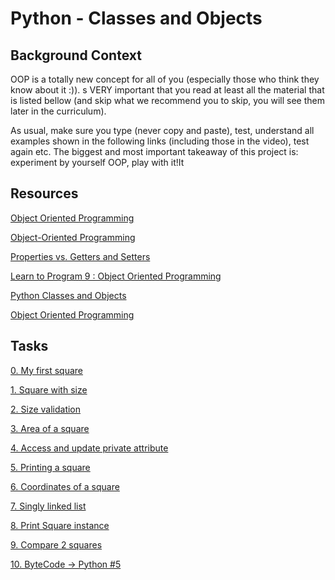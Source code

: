 #  Python - Classes and Objects

## Background Context

OOP is a totally new concept for all of you (especially those who think they know about it :)). s VERY important that you read at least all the material that is listed bellow (and skip what we recommend you to skip, you will see them later in the curriculum).

As usual, make sure you type (never copy and paste), test, understand all examples shown in the following links (including those in the video), test again etc. The biggest and most important takeaway of this project is: experiment by yourself OOP, play with it!It

##  Resources
[ Object Oriented Programming ](https://python.swaroopch.com/oop.html)

[ Object-Oriented Programming ](https://python-course.eu/oop/object-oriented-programming.php)

[ Properties vs. Getters and Setters](https://python-course.eu/oop/properties-vs-getters-and-setters.php)

[ Learn to Program 9 : Object Oriented Programming ](https://www.youtube.com/watch?v=1AGyBuVCTeE)

[ Python Classes and Objects ](https://www.youtube.com/watch?v=apACNr7DC_s)

[ Object Oriented Programming ](https://www.youtube.com/watch?v=-DP1i2ZU9gk)

##  Tasks

[0. My first square](https://github.com/MaggieChege/alx-higher_level_programming/blob/master/0x06-python-classes/0-square.py)

[ 1. Square with size ](https://github.com/MaggieChege/alx-higher_level_programming/blob/master/0x06-python-classes/1-square.py)

[ 2. Size validation ](https://github.com/MaggieChege/alx-higher_level_programming/blob/master/0x06-python-classes/2-square.py)

[ 3. Area of a square ](https://github.com/MaggieChege/alx-higher_level_programming/blob/master/0x06-python-classes/3-square.py)

[ 4. Access and update private attribute ](https://github.com/MaggieChege/alx-higher_level_programming/blob/master/0x06-python-classes/4-square.py)

[5. Printing a square ](https://github.com/MaggieChege/alx-higher_level_programming/blob/master/0x06-python-classes/5-square.py)

[ 6. Coordinates of a square  ](https://github.com/MaggieChege/alx-higher_level_programming/blob/master/0x06-python-classes/6-square.py)

[ 7. Singly linked list ](https://github.com/MaggieChege/alx-higher_level_programming/blob/master/0x06-python-classes/100-singly_linked_list.py)

[ 8. Print Square instance ](https://github.com/MaggieChege/alx-higher_level_programming/blob/master/0x06-python-classes/101-square.py)

[ 9. Compare 2 squares ](https://github.com/MaggieChege/alx-higher_level_programming/blob/master/0x06-python-classes/102-square.py)

[ 10. ByteCode -> Python #5 ](https://github.com/MaggieChege/alx-higher_level_programming/blob/master/0x06-python-classes/103-magic_class.py)
